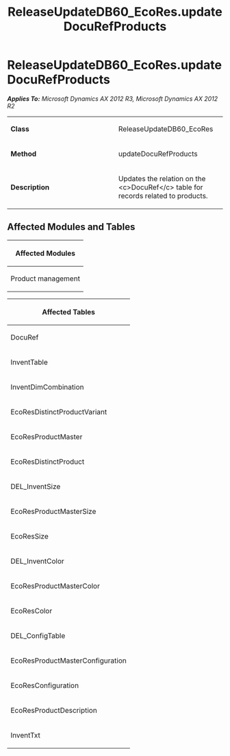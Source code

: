 ﻿---
title: ReleaseUpdateDB60_EcoRes.updateDocuRefProducts
TOCTitle: ReleaseUpdateDB60_EcoRes.updateDocuRefProducts
ms:assetid: 3fc145ef-b0f0-b07d-26cd-0f40b8b9b6fa
ms:mtpsurl: https://msdn.microsoft.com/en-us/library/JJ718795(v=AX.60)
ms:contentKeyID: 49707839
ms.date: 05/18/2015
mtps_version: v=AX.60
---

# ReleaseUpdateDB60\_EcoRes.updateDocuRefProducts 


_**Applies To:** Microsoft Dynamics AX 2012 R3, Microsoft Dynamics AX 2012 R2_

<table>
<colgroup>
<col style="width: 50%" />
<col style="width: 50%" />
</colgroup>
<tbody>
<tr class="odd">
<td><p><strong>Class</strong></p></td>
<td><p>ReleaseUpdateDB60_EcoRes</p></td>
</tr>
<tr class="even">
<td><p><strong>Method</strong></p></td>
<td><p>updateDocuRefProducts</p></td>
</tr>
<tr class="odd">
<td><p><strong>Description</strong></p></td>
<td><p>Updates the relation on the &lt;c&gt;DocuRef&lt;/c&gt; table for records related to products.</p></td>
</tr>
</tbody>
</table>


## Affected Modules and Tables

<table>
<colgroup>
<col style="width: 100%" />
</colgroup>
<thead>
<tr class="header">
<th><p>Affected Modules</p></th>
</tr>
</thead>
<tbody>
<tr class="odd">
<td><p>Product management</p></td>
</tr>
</tbody>
</table>


<table>
<colgroup>
<col style="width: 100%" />
</colgroup>
<thead>
<tr class="header">
<th><p>Affected Tables</p></th>
</tr>
</thead>
<tbody>
<tr class="odd">
<td><p>DocuRef</p></td>
</tr>
<tr class="even">
<td><p>InventTable</p></td>
</tr>
<tr class="odd">
<td><p>InventDimCombination</p></td>
</tr>
<tr class="even">
<td><p>EcoResDistinctProductVariant</p></td>
</tr>
<tr class="odd">
<td><p>EcoResProductMaster</p></td>
</tr>
<tr class="even">
<td><p>EcoResDistinctProduct</p></td>
</tr>
<tr class="odd">
<td><p>DEL_InventSize</p></td>
</tr>
<tr class="even">
<td><p>EcoResProductMasterSize</p></td>
</tr>
<tr class="odd">
<td><p>EcoResSize</p></td>
</tr>
<tr class="even">
<td><p>DEL_InventColor</p></td>
</tr>
<tr class="odd">
<td><p>EcoResProductMasterColor</p></td>
</tr>
<tr class="even">
<td><p>EcoResColor</p></td>
</tr>
<tr class="odd">
<td><p>DEL_ConfigTable</p></td>
</tr>
<tr class="even">
<td><p>EcoResProductMasterConfiguration</p></td>
</tr>
<tr class="odd">
<td><p>EcoResConfiguration</p></td>
</tr>
<tr class="even">
<td><p>EcoResProductDescription</p></td>
</tr>
<tr class="odd">
<td><p>InventTxt</p></td>
</tr>
</tbody>
</table>

  


